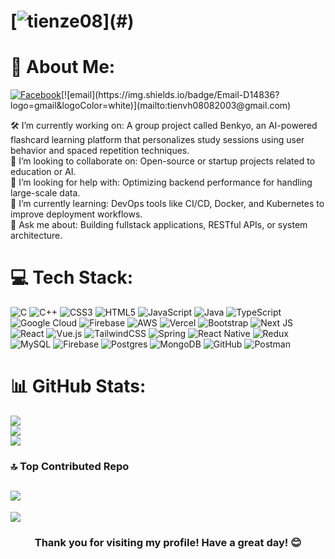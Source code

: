 # [![tienze08]([https://i.imgur.com/an1XXXl.png](https://sdmntprsouthcentralus.oaiusercontent.com/files/00000000-bf14-61f7-b5a7-13083c6df21b/raw?se=2025-05-03T18%3A51%3A17Z&sp=r&sv=2024-08-04&sr=b&scid=7a9ce77e-7448-5c26-ba63-067a5f280ada&skoid=cbbaa726-4a2e-4147-932c-56e6e553f073&sktid=a48cca56-e6da-484e-a814-9c849652bcb3&skt=2025-05-03T07%3A16%3A51Z&ske=2025-05-04T07%3A16%3A51Z&sks=b&skv=2024-08-04&sig=Z14c80rpQL7VcEMsoRC%2B1sQTsQ6WVydKSwYpBxqgw%2Bg%3D))](#)
# 💫 About Me:
[![Facebook](https://img.shields.io/badge/Facebook-%231877F2.svg?logo=Facebook&logoColor=white)]([https://facebook.com/hoa152](https://www.facebook.com/profile.php?id=100009726427223))[![email](https://img.shields.io/badge/Email-D14836?logo=gmail&logoColor=white)](mailto:tienvh08082003@gmail.com)

🛠 I’m currently working on: A group project called Benkyo, an AI-powered flashcard learning platform that personalizes study sessions using user behavior and spaced repetition techniques.<br>🤝 I’m looking to collaborate on: Open-source or startup projects related to education or AI.<br>🙌 I’m looking for help with: Optimizing backend performance for handling large-scale data.<br>🌱 I’m currently learning: DevOps tools like CI/CD, Docker, and Kubernetes to improve deployment workflows.<br>💬 Ask me about: Building fullstack applications, RESTful APIs, or system architecture.


# 💻 Tech Stack:
![C](https://img.shields.io/badge/c-%2300599C.svg?style=for-the-badge&logo=c&logoColor=white) ![C++](https://img.shields.io/badge/c++-%2300599C.svg?style=for-the-badge&logo=c%2B%2B&logoColor=white) ![CSS3](https://img.shields.io/badge/css3-%231572B6.svg?style=for-the-badge&logo=css3&logoColor=white) ![HTML5](https://img.shields.io/badge/html5-%23E34F26.svg?style=for-the-badge&logo=html5&logoColor=white) ![JavaScript](https://img.shields.io/badge/javascript-%23323330.svg?style=for-the-badge&logo=javascript&logoColor=%23F7DF1E) ![Java](https://img.shields.io/badge/java-%23ED8B00.svg?style=for-the-badge&logo=openjdk&logoColor=white) ![TypeScript](https://img.shields.io/badge/typescript-%23007ACC.svg?style=for-the-badge&logo=typescript&logoColor=white) ![Google Cloud](https://img.shields.io/badge/GoogleCloud-%234285F4.svg?style=for-the-badge&logo=google-cloud&logoColor=white) ![Firebase](https://img.shields.io/badge/firebase-%23039BE5.svg?style=for-the-badge&logo=firebase) ![AWS](https://img.shields.io/badge/AWS-%23FF9900.svg?style=for-the-badge&logo=amazon-aws&logoColor=white) ![Vercel](https://img.shields.io/badge/vercel-%23000000.svg?style=for-the-badge&logo=vercel&logoColor=white) ![Bootstrap](https://img.shields.io/badge/bootstrap-%238511FA.svg?style=for-the-badge&logo=bootstrap&logoColor=white) ![Next JS](https://img.shields.io/badge/Next-black?style=for-the-badge&logo=next.js&logoColor=white) ![React](https://img.shields.io/badge/react-%2320232a.svg?style=for-the-badge&logo=react&logoColor=%2361DAFB) ![Vue.js](https://img.shields.io/badge/vue.js-%2335495e.svg?style=for-the-badge&logo=vuedotjs&logoColor=%234FC08D) ![TailwindCSS](https://img.shields.io/badge/tailwindcss-%2338B2AC.svg?style=for-the-badge&logo=tailwind-css&logoColor=white) ![Spring](https://img.shields.io/badge/spring-%236DB33F.svg?style=for-the-badge&logo=spring&logoColor=white) ![React Native](https://img.shields.io/badge/react_native-%2320232a.svg?style=for-the-badge&logo=react&logoColor=%2361DAFB) ![Redux](https://img.shields.io/badge/redux-%23593d88.svg?style=for-the-badge&logo=redux&logoColor=white) ![MySQL](https://img.shields.io/badge/mysql-4479A1.svg?style=for-the-badge&logo=mysql&logoColor=white) ![Firebase](https://img.shields.io/badge/firebase-a08021?style=for-the-badge&logo=firebase&logoColor=ffcd34) ![Postgres](https://img.shields.io/badge/postgres-%23316192.svg?style=for-the-badge&logo=postgresql&logoColor=white) ![MongoDB](https://img.shields.io/badge/MongoDB-%234ea94b.svg?style=for-the-badge&logo=mongodb&logoColor=white) ![GitHub](https://img.shields.io/badge/github-%23121011.svg?style=for-the-badge&logo=github&logoColor=white) ![Postman](https://img.shields.io/badge/Postman-FF6C37?style=for-the-badge&logo=postman&logoColor=white)
# 📊 GitHub Stats:
![](https://github-readme-stats.vercel.app/api?username=tienze08&theme=dark&hide_border=false&include_all_commits=false&count_private=false)<br/>
![](https://nirzak-streak-stats.vercel.app/?user=tienze08&theme=dark&hide_border=false)<br/>
![](https://github-readme-stats.vercel.app/api/top-langs/?username=tienze08&theme=dark&hide_border=false&include_all_commits=false&count_private=false&layout=compact)

### 🔝 Top Contributed Repo
![](https://github-contributor-stats.vercel.app/api?username=tienze08&limit=5&theme=dark&combine_all_yearly_contributions=true)
---
[![](https://visitcount.itsvg.in/api?id=tienze08&icon=0&color=0)](https://visitcount.itsvg.in)
<h3 align='center'>Thank you for visiting my profile! Have a great day! 😊</h3>
<!-- Proudly created with GPRM ( https://gprm.itsvg.in ) -->
